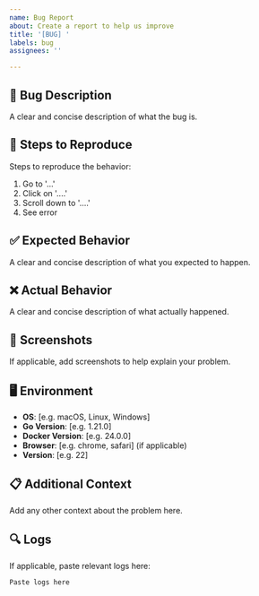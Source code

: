 ```yaml
---
name: Bug Report
about: Create a report to help us improve
title: '[BUG] '
labels: bug
assignees: ''

---
```


## 🐛 Bug Description
A clear and concise description of what the bug is.

## 🔄 Steps to Reproduce
Steps to reproduce the behavior:
1. Go to '...'
2. Click on '....'
3. Scroll down to '....'
4. See error

## ✅ Expected Behavior
A clear and concise description of what you expected to happen.

## ❌ Actual Behavior
A clear and concise description of what actually happened.

## 📸 Screenshots
If applicable, add screenshots to help explain your problem.

## 🖥️ Environment
- **OS**: [e.g. macOS, Linux, Windows]
- **Go Version**: [e.g. 1.21.0]
- **Docker Version**: [e.g. 24.0.0]
- **Browser**: [e.g. chrome, safari] (if applicable)
- **Version**: [e.g. 22]

## 📋 Additional Context
Add any other context about the problem here.

## 🔍 Logs
If applicable, paste relevant logs here:

```
Paste logs here
```
